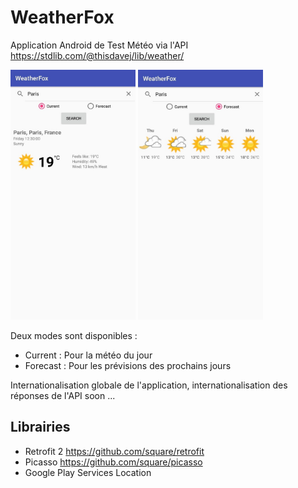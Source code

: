 # WeatherFox

Application Android de Test Météo via l'API https://stdlib.com/@thisdavej/lib/weather/

<div>
<img src="website/static/current.jpg" data-canonical-src="website/static/current.jpg" width="200" height="400" />
<img src="website/static/forecast.jpg" data-canonical-src="website/static/forecast.jpg" width="200" height="400" />
</div>

Deux modes sont disponibles : 

- Current : Pour la météo du jour
- Forecast : Pour les prévisions des prochains jours

Internationalisation globale de l'application, internationalisation des réponses de l'API soon ...

## Librairies

- Retrofit 2 https://github.com/square/retrofit
- Picasso https://github.com/square/picasso
- Google Play Services Location

